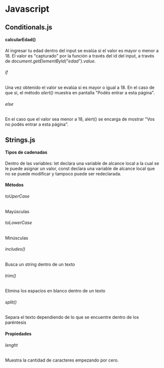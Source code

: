 # Javascript

## Conditionals.js
#### calcularEdad()
Al ingresar tu edad dentro del input se evalúa si el valor es mayor o menor a 18. El valor es "capturado" por la función a través del id del input, a través de *document.getElementById("edad").value.* 
###### if
Una vez obtenido el valor se evalúa si es mayor o igual a 18. En el caso de que sí, el método *alert()* muestra en pantalla "Podés entrar a esta página".
###### else
En el caso que el valor sea menor a 18, alert() se encarga de mostrar "Vos no podés entrar a esta página". 

## Strings.js 
#### Tipos de cadenadas
Dentro de las variables: let declara una variable de alcance local a la cual se le puede asignar un valor, const declara una variable de alcance local que no se puede modificar y tampoco puede ser redeclarada. 

#### Métodos
###### toUperCase
Mayúsculas
###### toLowerCase
Minúsculas 
###### includes() 
Busca un string dentro de un texto 
###### trim()
Elimina los espacios en blanco dentro de un texto
###### split()
Separa el texto dependiendo de lo que se encuentre dentro de los paréntesis 

#### Propiedades
###### lenght
Muestra la cantidad de caracteres empezando por cero. 



